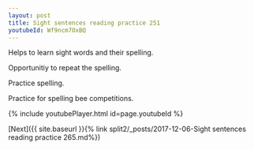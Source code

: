 ```yaml
---
layout: post
title: Sight sentences reading practice 251
youtubeId: Wf9ncm7OxBQ
---
```

 
 
Helps to learn sight words and their spelling.

Opportunitiy to repeat the spelling. 

Practice spelling. 
 
Practice for spelling bee competitions. 
 
{% include youtubePlayer.html id=page.youtubeId %}
 
 

[Next]({{ site.baseurl }}{% link  split2/_posts/2017-12-06-Sight sentences reading practice 265.md%})
 
